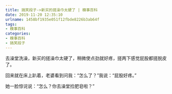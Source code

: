 ```yaml
---
title: 搞笑段子->新买的搓澡巾太硬了 | 糗事百科
date: 2019-11-20 12:35:10
urlname: 1458bf1935e051f12fbde8226b3ab64f
tags: 
- 糗事百科
categories:
- 糗事百科
- 搞笑段子
---
```

去澡堂洗澡，新买的搓澡巾太硬了，稍微使点劲就好疼，搓两下感觉屁股都搓脱皮了。

回来就在床上趴着，老婆看到问我：“怎么了？”我说：“屁股好疼。”

她一脸惊诧说：“怎么？你去澡堂捡肥皂啦？”


